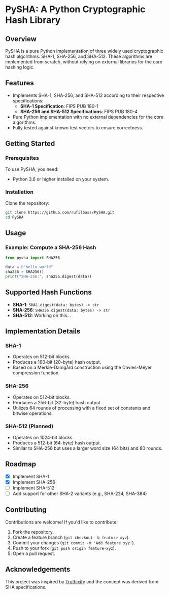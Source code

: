 # PySHA: A Python Cryptographic Hash Library

## Overview

PySHA is a pure Python implementation of three widely used cryptographic hash algorithms: SHA-1, SHA-256, and SHA-512. These algorithms are implemented from scratch, without relying on external libraries for the core hashing logic.

## Features

- Implements SHA-1, SHA-256, and SHA-512 according to their respective specifications:
  - **SHA-1 Specification**: FIPS PUB 180-1
  - **SHA-256 and SHA-512 Specifications**: FIPS PUB 180-4
- Pure Python implementation with no external dependencies for the core algorithms.
- Fully tested against known test vectors to ensure correctness.

## Getting Started

### Prerequisites

To use PySHA, you need:

- Python 3.6 or higher installed on your system.

### Installation

Clone the repository:

```bash
git clone https://github.com/rufilboss/PySHA.git
cd PySHA
```

## Usage

### Example: Compute a SHA-256 Hash

```python
from pysha import SHA256

data = b"hello world"
sha256 = SHA256()
print("SHA-256:", sha256.digest(data))
```

## Supported Hash Functions

- **SHA-1**: `SHA1.digest(data: bytes) -> str`
- **SHA-256**: `SHA256.digest(data: bytes) -> str`
- **SHA-512**: Working on this...

<!-- ## Testing
WILL WRITE THE TEST CASE LATER
The project includes comprehensive test cases using official test vectors from the specifications. To run the tests:

```bash
python -m unittest discover
``` -->

## Implementation Details

### SHA-1

- Operates on 512-bit blocks.
- Produces a 160-bit (20-byte) hash output.
- Based on a Merkle-Damgård construction using the Davies-Meyer compression function.

### SHA-256

- Operates on 512-bit blocks.
- Produces a 256-bit (32-byte) hash output.
- Utilizes 64 rounds of processing with a fixed set of constants and bitwise operations.

### SHA-512 (Planned)

- Operates on 1024-bit blocks.
- Produces a 512-bit (64-byte) hash output.
- Similar to SHA-256 but uses a larger word size (64 bits) and 80 rounds.

## Roadmap

- [x] Implement SHA-1
- [x] Implement SHA-256
- [ ] Implement SHA-512
- [ ] Add support for other SHA-2 variants (e.g., SHA-224, SHA-384)

## Contributing

Contributions are welcome! If you'd like to contribute:

1. Fork the repository.
2. Create a feature branch (`git checkout -b feature-xyz`).
3. Commit your changes (`git commit -m 'Add feature xyz'`).
4. Push to your fork (`git push origin feature-xyz`).
5. Open a pull request.

## Acknowledgements

This project was inspired by [Truthixify]("https://github.com/Truthixify/sha/") and the concept was derived from SHA specifications.
